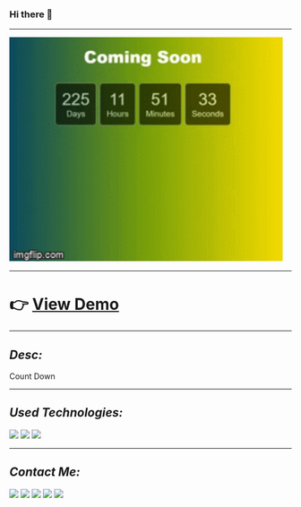 ### Hi there 👋
<hr />

<img height="400px" src="https://github.com/Mishka-Sakhelashvili/JS__Count/blob/master/Gif.gif"/>

<hr />
<h1> 👉 <a href="https://mishka-sakhelashvili.github.io/JS__Count/">  View Demo  </a></h1>

<hr />
<h2><i>Desc: </i></h2>
<p> Count Down </p>

<hr />
<h2><i>Used Technologies: </i></h2>
<p>
<img src="https://img.shields.io/badge/HTML5-E34F26?style=for-the-badge&logo=html5&logoColor=white" />
<img src="https://img.shields.io/badge/CSS3-1572B6?style=for-the-badge&logo=css3&logoColor=white" />
<img src="https://img.shields.io/badge/JavaScript-F7DF1E?style=for-the-badge&logo=javascript&logoColor=black" />
</p>

<hr />
<h2><i>Contact Me: </i></h2>
<a href="mailto:Mishka.Sakhelashvili@gmail.com"
  ><img
    src="https://img.shields.io/badge/Gmail-D14836?style=for-the-badge&logo=gmail&logoColor=white"
/></a>
<a href="https://www.facebook.com/mishka.sakhelashvili/"
  ><img
    src="https://img.shields.io/badge/Facebook-1877F2?style=for-the-badge&logo=facebook&logoColor=white"
/></a>
<a href="https://twitter.com/MiSakhelashvili"
  ><img
    src="https://img.shields.io/badge/Twitter-1DA1F2?style=for-the-badge&logo=twitter&logoColor=white"
/></a>
<a href="https://www.linkedin.com/in/mikheil-sakhelashvili-2886a31aa/"
  ><img
    src="https://img.shields.io/badge/LinkedIn-0077B5?style=for-the-badge&logo=linkedin&logoColor=white"
/></a>
<a href="https://github.com/Mishka-Sakhelashvili"
  ><img
    src="https://img.shields.io/badge/GitHub-100000?style=for-the-badge&logo=github&logoColor=white"
/></a>
